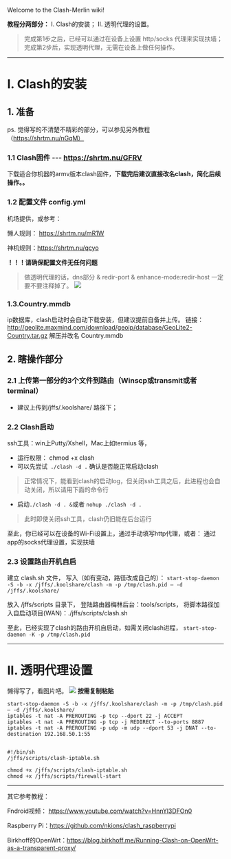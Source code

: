 Welcome to the Clash-Merlin wiki!

**教程分两部分：**
I. Clash的安装；
II. 透明代理的设置。
> 完成第1步之后，已经可以通过在设备上设置 http/socks 代理来实现扶墙；  
> 完成第2步后，实现透明代理，无需在设备上做任何操作。

***

# I. Clash的安装
## 1. 准备
ps. 觉得写的不清楚不精彩的部分，可以参见另外教程（https://shrtm.nu/nGqM）
### 1.1 Clash固件 --- https://shrtm.nu/GFRV
下载适合你机器的armv版本clash固件，**下载完后建议直接改名clash，简化后续操作。。**

### 1.2 配置文件 config.yml
机场提供，或参考：

懒人规则： https://shrtm.nu/mR1W

神机规则：https://shrtm.nu/qcyo

**！！！请确保配置文件无任何问题**

> 做透明代理的话，dns部分 & redir-port & enhance-mode:redir-host 一定要不要注释掉了。
![](https://shrtm.nu/avVB)

### 1.3.Country.mmdb
ip数据库，clash启动时会自动下载安装，但建议提前自备并上传。
链接：http://geolite.maxmind.com/download/geoip/database/GeoLite2-Country.tar.gz 
解压并改名 Country.mmdb 
## 2. 瞎操作部分
### 2.1 上传第一部分的3个文件到路由（Winscp或transmit或者terminal）
* 建议上传到/jffs/.koolshare/ 路径下；
### 2.2 Clash启动
ssh工具：win上Putty/Xshell，Mac上如termius 等，
* 运行权限： chmod +x clash
* 可以先尝试` ./clash -d .` 确认是否能正常启动clash
> 正常情况下，能看到clash的启动log，但关闭ssh工具之后，此进程也会自动关闭，所以请用下面的命令行
* 启动` ./clash -d . & `或者 `nohup ./clash -d .`
> 此时即使关闭ssh工具，clash仍旧能在后台运行

至此，你已经可以在设备的Wi-Fi设置上，通过手动填写http代理，或者：
通过app的socks代理设置，实现扶墙

### 2.3 设置路由开机自启
建立 clash.sh 文件， 写入（如有变动，路径改成自己的）：
`start-stop-daemon -S -b -x /jffs/.koolshare/clash -m -p /tmp/clash.pid — -d /jffs/.koolshare/`

放入 /jffs/scripts 目录下， 登陆路由器梅林后台：tools/scripts， 
将脚本路径加入自启动项目(WAN)：./jffs/scripts/clash.sh

至此，已经实现了clash的路由开机自启动，如需关闭clash进程，
`start-stop-daemon -K -p /tmp/clash.pid`
***

# II. 透明代理设置
懒得写了，看图片吧。
![](https://ws4.sinaimg.cn/large/006tKfTcgy1g186uhz5goj30tw0wuwnr.jpg)
**按需复制粘贴**

    start-stop-daemon -S -b -x /jffs/.koolshare/clash -m -p /tmp/clash.pid — -d /jffs/.koolshare/
    iptables -t nat -A PREROUTING -p tcp --dport 22 -j ACCEPT
    iptables -t nat -A PREROUTING -p tcp -j REDIRECT --to-ports 8887
    iptables -t nat -A PREROUTING -p udp -m udp --dport 53 -j DNAT --to-destination 192.168.50.1:55


    #!/bin/sh
    /jffs/scripts/clash-iptable.sh

    chmod +x /jffs/scripts/clash-iptable.sh
    chmod +x /jffs/scripts/firewall-start

***
其它参考教程：

Fndroid视频： https://www.youtube.com/watch?v=HnnYl3DFOn0

Raspberry Pi：https://github.com/nkions/clash_raspberrypi

Birkhoff的OpenWrt：https://blog.birkhoff.me/Running-Clash-on-OpenWrt-as-a-transparent-proxy/
